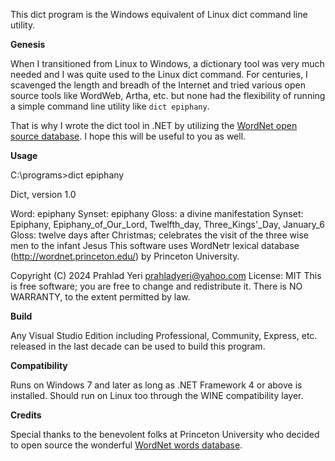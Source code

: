 This dict program is the Windows equivalent of Linux dict command line utility.

**Genesis**

When I transitioned from Linux to Windows, a dictionary tool was very much needed and I was quite used to the Linux dict command.
For centuries, I scavenged the length and breadh of the Internet and tried various open source tools like WordWeb, Artha, etc. but none had the flexibility of running a simple command line utility like `dict epiphany`.

That is why I wrote the dict tool in .NET by utilizing the [WordNet open source database](http://wordnet.princeton.edu/). I hope this will be useful to you as well.

**Usage**

C:\programs>dict epiphany

Dict, version 1.0

Word: epiphany
Synset: epiphany
Gloss: a divine manifestation
Synset: Epiphany, Epiphany_of_Our_Lord, Twelfth_day, Three_Kings'_Day, January_6
Gloss: twelve days after Christmas; celebrates the visit of the three wise men to the infant Jesus
This software uses WordNetr lexical database (http://wordnet.princeton.edu/) by Princeton University.

Copyright (C) 2024 Prahlad Yeri <prahladyeri@yahoo.com>
License: MIT
This is free software; you are free to change and redistribute it.
There is NO WARRANTY, to the extent permitted by law.

**Build**

Any Visual Studio Edition including Professional, Community, Express, etc. released in the last decade can be used to build this program.

**Compatibility**

Runs on Windows 7 and later as long as .NET Framework 4 or above is installed. Should run on Linux too through the WINE compatibility layer.


**Credits**

Special thanks to the benevolent folks at Princeton University who decided to open source the wonderful [WordNet words database](https://wordnet.princeton.edu/).